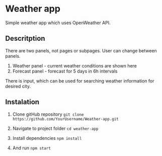 # Weather app

Simple weather app which uses OpenWeather API.

## Descritption

There are two panels, not pages or subpages. User can change between panels. 
1. Weather panel - current weather conditions are shown here
2. Forecast panel - forecast for 5 days in 6h intervals

There is input, which can be used for searching weather information for desired  city.

## Instalation

1. Clone gitHub repository
```git clone https://github.com/YourUsername/Weather-app.git```

2. Navigate to project folder
```cd weather-app```

3. Install dependencies 
```npm install```

4. And run
```npm start```
